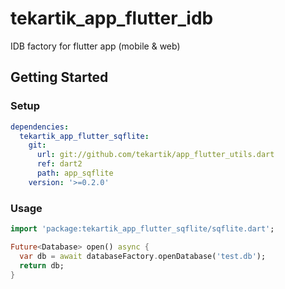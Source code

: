 # tekartik_app_flutter_idb

IDB factory for flutter app (mobile & web)

## Getting Started

### Setup

```yaml
dependencies:
  tekartik_app_flutter_sqflite:
    git:
      url: git://github.com/tekartik/app_flutter_utils.dart
      ref: dart2
      path: app_sqflite
    version: '>=0.2.0'
```

### Usage

```dart
import 'package:tekartik_app_flutter_sqflite/sqflite.dart';

Future<Database> open() async {
  var db = await databaseFactory.openDatabase('test.db');
  return db;
}
```